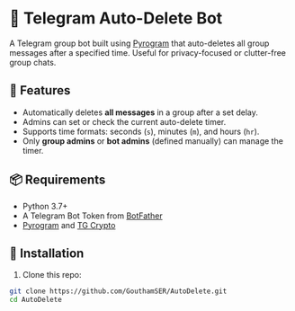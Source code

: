 # 🧹 Telegram Auto-Delete Bot

A Telegram group bot built using [Pyrogram](https://docs.pyrogram.org/) that auto-deletes all group messages after a specified time. Useful for privacy-focused or clutter-free group chats.

## 🚀 Features

- Automatically deletes **all messages** in a group after a set delay.
- Admins can set or check the current auto-delete timer.
- Supports time formats: seconds (`s`), minutes (`m`), and hours (`hr`).
- Only **group admins** or **bot admins** (defined manually) can manage the timer.

## 📦 Requirements

- Python 3.7+
- A Telegram Bot Token from [BotFather](https://t.me/BotFather)
- [Pyrogram](https://docs.pyrogram.org/) and [TG Crypto](https://pypi.org/project/tgcrypto/)

## 🔧 Installation

1. Clone this repo:

```bash
git clone https://github.com/GouthamSER/AutoDelete.git
cd AutoDelete
